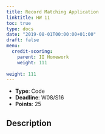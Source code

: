 ```yaml
---
title: Record Matching Application
linktitle: HW 11
toc: true
type: docs
date: "2019-08-01T00:00:00+01:00"
draft: false
menu:
  credit-scoring:
    parent: II Homework
    weight: 111
    
weight: 111
---
```


* **Type**: Code
* **Deadline**: W08/S16	
* **Points**: 25

## Description
